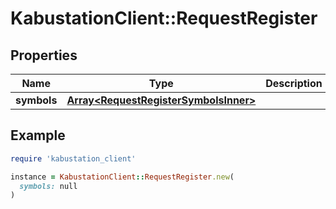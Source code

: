 # KabustationClient::RequestRegister

## Properties

| Name | Type | Description | Notes |
| ---- | ---- | ----------- | ----- |
| **symbols** | [**Array&lt;RequestRegisterSymbolsInner&gt;**](RequestRegisterSymbolsInner.md) |  | [optional] |

## Example

```ruby
require 'kabustation_client'

instance = KabustationClient::RequestRegister.new(
  symbols: null
)
```

